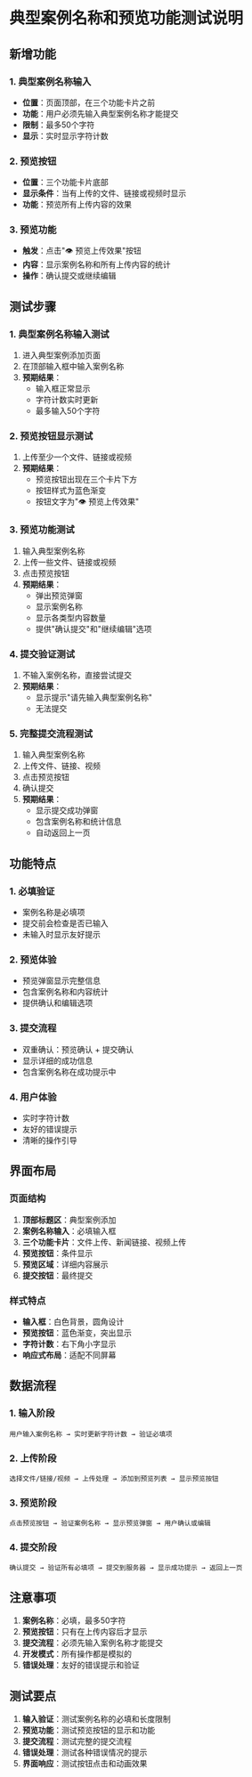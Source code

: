 # 典型案例名称和预览功能测试说明

## 新增功能

### 1. 典型案例名称输入
- **位置**：页面顶部，在三个功能卡片之前
- **功能**：用户必须先输入典型案例名称才能提交
- **限制**：最多50个字符
- **显示**：实时显示字符计数

### 2. 预览按钮
- **位置**：三个功能卡片底部
- **显示条件**：当有上传的文件、链接或视频时显示
- **功能**：预览所有上传内容的效果

### 3. 预览功能
- **触发**：点击"👁️ 预览上传效果"按钮
- **内容**：显示案例名称和所有上传内容的统计
- **操作**：确认提交或继续编辑

## 测试步骤

### 1. 典型案例名称输入测试
1. 进入典型案例添加页面
2. 在顶部输入框中输入案例名称
3. **预期结果**：
   - 输入框正常显示
   - 字符计数实时更新
   - 最多输入50个字符

### 2. 预览按钮显示测试
1. 上传至少一个文件、链接或视频
2. **预期结果**：
   - 预览按钮出现在三个卡片下方
   - 按钮样式为蓝色渐变
   - 按钮文字为"👁️ 预览上传效果"

### 3. 预览功能测试
1. 输入典型案例名称
2. 上传一些文件、链接或视频
3. 点击预览按钮
4. **预期结果**：
   - 弹出预览弹窗
   - 显示案例名称
   - 显示各类型内容数量
   - 提供"确认提交"和"继续编辑"选项

### 4. 提交验证测试
1. 不输入案例名称，直接尝试提交
2. **预期结果**：
   - 显示提示"请先输入典型案例名称"
   - 无法提交

### 5. 完整提交流程测试
1. 输入典型案例名称
2. 上传文件、链接、视频
3. 点击预览按钮
4. 确认提交
5. **预期结果**：
   - 显示提交成功弹窗
   - 包含案例名称和统计信息
   - 自动返回上一页

## 功能特点

### 1. 必填验证
- 案例名称是必填项
- 提交前会检查是否已输入
- 未输入时显示友好提示

### 2. 预览体验
- 预览弹窗显示完整信息
- 包含案例名称和内容统计
- 提供确认和编辑选项

### 3. 提交流程
- 双重确认：预览确认 + 提交确认
- 显示详细的成功信息
- 包含案例名称在成功提示中

### 4. 用户体验
- 实时字符计数
- 友好的错误提示
- 清晰的操作引导

## 界面布局

### 页面结构
1. **顶部标题区**：典型案例添加
2. **案例名称输入**：必填输入框
3. **三个功能卡片**：文件上传、新闻链接、视频上传
4. **预览按钮**：条件显示
5. **预览区域**：详细内容展示
6. **提交按钮**：最终提交

### 样式特点
- **输入框**：白色背景，圆角设计
- **预览按钮**：蓝色渐变，突出显示
- **字符计数**：右下角小字显示
- **响应式布局**：适配不同屏幕

## 数据流程

### 1. 输入阶段
```
用户输入案例名称 → 实时更新字符计数 → 验证必填项
```

### 2. 上传阶段
```
选择文件/链接/视频 → 上传处理 → 添加到预览列表 → 显示预览按钮
```

### 3. 预览阶段
```
点击预览按钮 → 验证案例名称 → 显示预览弹窗 → 用户确认或编辑
```

### 4. 提交阶段
```
确认提交 → 验证所有必填项 → 提交到服务器 → 显示成功提示 → 返回上一页
```

## 注意事项

1. **案例名称**：必填，最多50字符
2. **预览按钮**：只有在上传内容后才显示
3. **提交流程**：必须先输入案例名称才能提交
4. **开发模式**：所有操作都是模拟的
5. **错误处理**：友好的错误提示和验证

## 测试要点

1. **输入验证**：测试案例名称的必填和长度限制
2. **预览功能**：测试预览按钮的显示和功能
3. **提交流程**：测试完整的提交流程
4. **错误处理**：测试各种错误情况的提示
5. **界面响应**：测试按钮点击和动画效果 